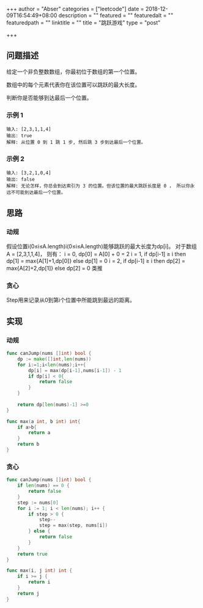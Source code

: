 +++
author = "Abser"
categories = ["leetcode"]
date = 2018-12-09T16:54:49+08:00
description = ""
featured = ""
featuredalt = ""
featuredpath = ""
linktitle = ""
title = "跳跃游戏"
type = "post"

+++

## 问题描述

给定一个非负整数数组，你最初位于数组的第一个位置。

数组中的每个元素代表你在该位置可以跳跃的最大长度。

判断你是否能够到达最后一个位置。

### __示例 1__
```
输入: [2,3,1,1,4]
输出: true
解释: 从位置 0 到 1 跳 1 步, 然后跳 3 步到达最后一个位置。
```

### __示例 2__
```
输入: [3,2,1,0,4]
输出: false
解释: 无论怎样，你总会到达索引为 3 的位置。但该位置的最大跳跃长度是 0 ， 所以你永远不可能到达最后一个位置。
```


## 思路

### 动规
假设位置i(0≤i≤A.length)i(0≤i≤A.length)能够跳跃的最大长度为dp[i]。 
对于数组A = [2,3,1,1,4]， 则有： 
i = 0, dp[0] = A[0] + 0 = 2 
i = 1, if dp[i-1] ≥ i then dp[1] = max{A[1]+1,dp[0]} else dp[1] = 0 
i = 2, if dp[i-1] ≥ i then dp[2] = max{A[2]+2,dp[1]} else dp[2] = 0
类推

### 贪心
Step用来记录从0到第i个位置中所能跳到最远的距离。

## 实现

### 动规
```go
func canJump(nums []int) bool {
    dp := make([]int,len(nums))
    for i:=1;i<len(nums);i++{
        dp[i] = max(dp[i-1],nums[i-1]) - 1
        if dp[i] < 0{
            return false
        }
    }
    
    return dp[len(nums)-1] >=0
}

func max(a int, b int) int{
    if a>b{
        return a
    }
    return b
}
```
### 
### 贪心
```go
func canJump(nums []int) bool {
	if len(nums) == 0 {
		return false
	}
	step := nums[0]
	for i := 1; i < len(nums); i++ {
		if step > 0 {
			step--
			step = max(step, nums[i])
		} else {
			return false
		}
	}
	return true
}

func max(i, j int) int {
	if i >= j {
		return i
	}
	return j
}
```

